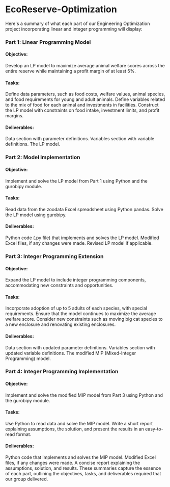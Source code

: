 # EcoReserve-Optimization
Here's a summary of what each part of our Engineering Optimization project incorporating linear and integer programming will display:

### Part 1: Linear Programming Model
#### Objective:

Develop an LP model to maximize average animal welfare scores across the entire reserve while maintaining a profit margin of at least 5%.
#### Tasks:

Define data parameters, such as food costs, welfare values, animal species, and food requirements for young and adult animals.
Define variables related to the mix of food for each animal and investments in facilities.
Construct the LP model with constraints on food intake, investment limits, and profit margins.
#### Deliverables:

Data section with parameter definitions.
Variables section with variable definitions.
The LP model.

### Part 2: Model Implementation
#### Objective:
Implement and solve the LP model from Part 1 using Python and the gurobipy module.
#### Tasks:

Read data from the zoodata Excel spreadsheet using Python pandas.
Solve the LP model using gurobipy.

#### Deliverables:

Python code (.py file) that implements and solves the LP model.
Modified Excel files, if any changes were made.
Revised LP model if applicable.

### Part 3: Integer Programming Extension
#### Objective:

Expand the LP model to include integer programming components, accommodating new constraints and opportunities.
#### Tasks:

Incorporate adoption of up to 5 adults of each species, with special requirements.
Ensure that the model continues to maximize the average welfare score.
Consider new constraints such as moving big cat species to a new enclosure and renovating existing enclosures.
#### Deliverables:

Data section with updated parameter definitions.
Variables section with updated variable definitions.
The modified MIP (Mixed-Integer Programming) model.

### Part 4: Integer Programming Implementation
#### Objective:

Implement and solve the modified MIP model from Part 3 using Python and the gurobipy module.
#### Tasks:

Use Python to read data and solve the MIP model.
Write a short report explaining assumptions, the solution, and present the results in an easy-to-read format.
#### Deliverables:

Python code that implements and solves the MIP model.
Modified Excel files, if any changes were made.
A concise report explaining the assumptions, solution, and results.
These summaries capture the essence of each part, outlining the objectives, tasks, and deliverables required that our group delivered.






